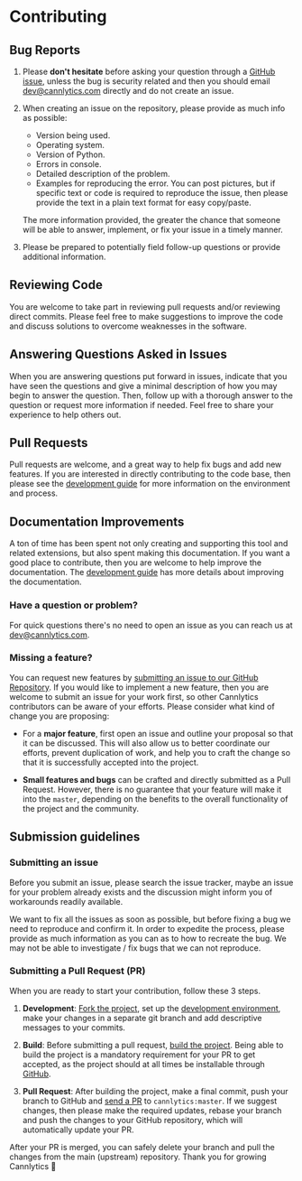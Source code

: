 <!-- | Cannlytics SOP-0011 |  |
|---------------------|--|
| Title | Contributing |
| Version | 1.0.0 |
| Created At | 2023-07-18 |
| Updated At | 2023-07-18 |
| Review Period | Annual |
| Last Review | 2023-07-18 |
| Author | Keegan Skeate, Founder |
| Approved by | Keegan Skeate, Founder |
| Status | Active | -->

# Contributing

<!-- ## Become a Sponsor

Open source projects take time and money. Help support the project by becoming a sponsor. You can add your support at
any tier you feel comfortable with. No amount is too little. We also accept one time contributions via PayPal.

[:octicons-mark-github-16: GitHub Sponsors](https://github.com/sponsors/cannlytics){: .md-button .md-button--primary }
[:fontawesome-brands-paypal: PayPal](https://www.paypal.me/cannlytics){ .md-button} -->

## Bug Reports

1. Please **don't hesitate** before asking your question through a [GitHub issue](https://github.com/cannlytics/cannlytics/issues), unless the bug is security related and then you should email <dev@cannlytics.com> directly and do not create an issue.

2. When creating an issue on the repository, please provide as much info as possible:

    - Version being used.
    - Operating system.
    - Version of Python.
    - Errors in console.
    - Detailed description of the problem.
    - Examples for reproducing the error.  You can post pictures, but if specific text or code is required to reproduce
      the issue, then please provide the text in a plain text format for easy copy/paste.

    The more information provided, the greater the chance that someone will be able to answer, implement, or fix your issue in a timely manner.

3. Please be prepared to potentially field follow-up questions or provide additional information.

## Reviewing Code

You are welcome to take part in reviewing pull requests and/or reviewing direct commits. Please feel free to make suggestions to improve the code and discuss
solutions to overcome weaknesses in the software.

## Answering Questions Asked in Issues

When you are answering questions put forward in issues, indicate that you have seen the questions and give a minimal description of how you may begin to answer the question. Then, follow up with a thorough answer to the question or request more information if needed. Feel free to share your experience to help others out.

## Pull Requests

Pull requests are welcome, and a great way to help fix bugs and add new features. If you are interested in directly
contributing to the code base, then please see the [development guide](/about/dev/development/) for more information on the environment and process.

## Documentation Improvements

A ton of time has been spent not only creating and supporting this tool and related extensions, but also spent making
this documentation. If you want a good place to contribute, then you are welcome to help improve the documentation. The [development guide](/about/dev/development/) has more details about improving the documentation.

### Have a question or problem?

For quick questions there's no need to open an issue as you can reach us at <dev@cannlytics.com>.

### Missing a feature?

You can request new features by [submitting an issue to our GitHub Repository](https://github.com/cannlytics/cannlytics/issues).
If you would like to implement a new feature, then you are welcome to submit an issue for your work first, so other Cannlytics contributors can be aware of your efforts. Please consider what kind of change you are proposing:

* For a **major feature**, first open an issue and outline your proposal so
  that it can be discussed. This will also allow us to better coordinate our
  efforts, prevent duplication of work, and help you to craft the change so
  that it is successfully accepted into the project.

* **Small features and bugs** can be crafted and directly submitted as a Pull
  Request. However, there is no guarantee that your feature will make it into
  the `master`, depending on the benefits to the
  overall functionality of the project and the community.

## Submission guidelines

### Submitting an issue

Before you submit an issue, please search the issue tracker, maybe an issue for
your problem already exists and the discussion might inform you of workarounds
readily available.

We want to fix all the issues as soon as possible, but before fixing a bug we
need to reproduce and confirm it. In order to expedite the process, please provide as much information as you can as to how to recreate the bug. We may not be able to investigate / fix bugs that we can not reproduce.

### Submitting a Pull Request (PR)

When you are ready to start your contribution, follow these 3 steps.

1. **Development**: [Fork the project](https://docs.github.com/en/github/getting-started-with-github/quickstart/fork-a-repo), set up the [development environment](/about/dev/development/),
  make your changes in a separate git branch and add descriptive messages to
  your commits.

2. **Build**: Before submitting a pull request, [build the project](/about/dev/development/). Being able to build the project is
  a mandatory requirement for your PR to get accepted, as the project should at
  all times be installable through [GitHub](https://github.com/cannlytics/cannlytics).

3. **Pull Request**: After building the project, make a final commit, push
  your branch to GitHub and [send a PR](https://docs.github.com/en/github/collaborating-with-pull-requests/proposing-changes-to-your-work-with-pull-requests/creating-a-pull-request) to `cannlytics:master`. If we
  suggest changes, then please make the required updates, rebase your branch and push the
  changes to your GitHub repository, which will automatically update your PR.

After your PR is merged, you can safely delete your branch and pull the changes
from the main (upstream) repository. Thank you for growing Cannlytics 🌱
